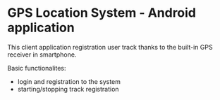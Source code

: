 # GPS Location System - Android application

This client application registration user track thanks to the built-in GPS receiver in smartphone.

Basic functionalites:
* login and registration to the system
* starting/stopping track registration
